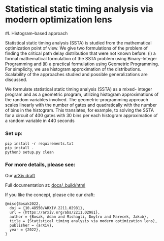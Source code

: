 # Statistical static timing analysis via modern optimization lens
#I. Histogram–based approach

Statistical static timing analysis (SSTA) is studied from the mathematical optimization point of view. We give two formulations of the problem of finding the critical path delay distribution that were not known before: (i) a formal mathematical formulation of the SSTA problem using Binary–Integer Programming and (ii) a practical formulation using Geometric Programming. For simplicity, we use histogram approximation of the distributions. Scalability of the approaches studied and possible generalizations are discussed.

We formulate statistical static timing analysis (SSTA) as a mixed-
integer program and as a geometric program, utilizing histogram approximations of the random variables involved. The geometric-programming approach
scales linearly with the number of gates and quadratically with the number
of bins in the histogram. This translates, for example, to solving the SSTA
for a circuit of 400 gates with 30 bins per each histogram approximation of a
random variable in 440 seconds

### Set up: ###
`pip install -r requirements.txt`  
`pip install .`  
`python3 setup.py clean`

### For more details, please see: ###

Our [arXiv draft](https://arxiv.org/abs/2211.02981)

Full documentation at: [docs/_build/html](https://htmlpreview.github.io/?https://github.com/bosakad/GP-Optimization/blob/development/docs/_build/html/index.html)

If you like the concept, please cite our draft:

```
@misc{Bosak2022,
  doi = {10.48550/ARXIV.2211.02981},  
  url = {https://arxiv.org/abs/2211.02981},
  author = {Bosak, Adam and Mishagli, Dmytro and Marecek, Jakub},
  title = {Statistical timing analysis via modern optimization lens},
  publisher = {arXiv},
  year = {2022},
}
```
